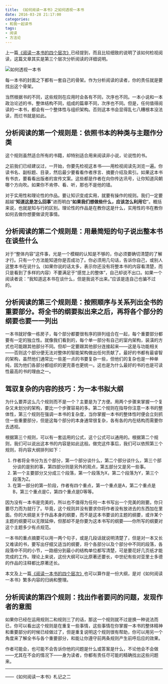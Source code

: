 ```yaml
---
title: 《如何阅读一本书》之如何透视一本书
date: 2016-03-28 21:17:00
categories:
- 和我一起读书
tags:
- 阅读
- 方法论
---
```


上一篇[《阅读一本书的四个层次》](/2016/03/26/《如何阅读一本书》之阅读一本书的四个层次/)已经提到，而且比较细致的说明了该如何检视阅读，这篇文章其实是第三个层次分析阅读的详细说明。
<!-- more -->
![如何透视一本书](http://upload-images.jianshu.io/upload_images/68937-891b746a874839dc.jpg?imageMogr2/auto-orient/strip%7CimageView2/2/w/1240)

每一本书的封面之下都有一套自己的骨架。作为分析阅读的读者，你的责任就是要找出这个骨架。

当然根据书的不同，这些规则在应用时会各有不同，次序也不同。一本小说和一本政治论述的书，整体结构不同，组成的篇章不同，次序也不同。但是，任何值得阅读的一本书，都会有一个整体性与组织架构。否则这本书会显得乱七八糟根本没法读，而烂书就是如此。

## 分析阅读的第一个规则是：依照书本的种类与主题作分类
这个规则虽然适合所有的书籍，却特别适合用来阅读非小说，论说性的书。

之前我们已经建议过，一开始，你要先检视这本书——用检视阅读先浏览一遍。你读书名、副标题、目录，然后最少要看看作者序言、摘要介绍及索引。如果这本书有书衣，要看看出版者的宣传文案。这些都是作者在向你传达讯号，让你知道风朝哪个方向吹。如果你不肯停、看、听，那也不是他的错。

对于实用性和理论性的作品。要让知识变成实用，就要有操作的规则。我们一定要超越“**知道这是怎么回事**”进而明白“**如果我们想做些什么，应该怎么利用它**”。概括来说，也就是知与行的区别。理论性的作品是在教你这是什么，实用性的书在教你如何去做你想要做读完事情。

## 分析阅读的第二个规则是：用最简短的句子说出整本书在谈些什么
对于“整体内容”这件事，光是一个模糊的认知是不够的，你必须要确切清楚的了解才行。只有一个方法能知道你是否成功了。你必须用几句话，告诉你自己，或别人这整本书在说什么（如果你说的话太多，表示你还没有将整本书的内容看清楚，而只是看到了多样的内容）不要满足于“感觉上的整体”，自己却说不出口。如果一个阅读者说：“我知道这本书在谈什么，但是我说不出来。”应该是连自己也骗不过的。

## 分析阅读的第三个规则是：按照顺序与关系列出全书的重要部分。将全书的纲要拟出来之后，再将各个部分的纲要也要一一列出
一本书就好像一栋房子，每个部分都要很有序的排列组合在一起，每个重要部分都要有一定的独立性。就像我们看到的，每个单一部分有自己的室内架构，装潢的方式也可能跟其他部分不同。但却一定要跟其他部分连接起来——这是与功能相关——否则这个部分便无法对整体的智能架构做出任何贡献了。最好的书都有最睿智的架构，虽然他们通常比一些差一点的书要复杂一些，但他们的复杂也是一种单纯，因为他们各部分都组织的更完善也更统一。这也是为什么最好的书的也是可读性最高的书的理由之一。

## 驾驭复杂的内容的技巧：为一本书拟大纲
为什么要弄这么几个规则而不是一个？主要是为了方便。用两个步骤来掌握一个复杂又未划分的架构，要比一个步骤容易的多。第二个规则在指导你注意一本书的整体性，第三个规则在强调一本书的复杂度，当你掌握一本书的整体性时便会立刻抓住一些重要部分，但是这每个部分的本身通常很复杂，各有各的内在结构而需要你去透视。

根据第三个规则，可以有一套运用的公式，这个公式可以通用的。根据第二个规则，我们可以说出这本书的内容是如此这般。做完这件事后，我们可以依照第三个规则，将内容大纲排列如下：
1. 作者将全书分为五个部分，第一个部分谈什么，第二个部分谈什么，第三个部分谈的是别的事，第四部分则是另外的观点，第五部分又是另一些事。
2. 第一个主要部分又分成三个段落，第一个段落为X，第二个段落为Y，第三个段落为Z。
3. 在第一部分的第一阶段，作者有四个重点，第一个重点是A，第二个重点是B，第三个重点是C，第四个重点是D等等。

因为没有一本书是完美的，所以也不值得为任何一本书写出一个完美的刚要。你只要尽力而为就行了。毕竟，这个规则并没有要求你将作者没有放进去的东西加在里面。你的大纲是关于作品本身的纲要，而不是这本书要谈的主题的纲要，或许某个主题的纲要可以无限延伸，但那却不是你要为这本书写的纲要——你所写的纲要对这个主题多少有点规范。

一本书的重点摘要可以用一两个句子，或是几段话就说明清楚了，但是对一本又长又难读的书，要写出仔细又适当的纲要，将个各部分以及个部分中不同的段落，各段落中不同的小节，一路细分到最小的结构单位都写清楚，可是要花好几页纸才能完成的工作。理论上来说，这份大纲可以比原著还要长，中世纪有些对亚里士多德的作品的注释都比原著还长。

本文及上一篇[《阅读一本书的四个层次》](http://www.jianshu.com/p/3509ba947882)也可以算作是一份大纲，是对《如何阅读一本书》繁多内容的归纳和整理。

## 分析阅读的第四个规则：找出作者要问的问题，发现作者的意图
如果你已经在运用规则二和规则三了的话，那这一个规则就不过是换一种说法而已，你可以看出这个规则是在重复一些事情，这些事情在你掌握一本书的整体精神和重要部分的时候已经做过了，但是重复说明这个规则很有帮助，你可以用另一个角度来了解全书与各个重要部分，和能让你遵守前两条规则产生前呼后应的效果。

作者可能会，也可能不会告诉你他的问题是什么或答案是什么，不论他会不会做——尤其在不会的情况下——身为读者，你都有责任尽可能的精确找出这些问题来。

--------------------------------------
——《如何阅读一本书》札记之二
